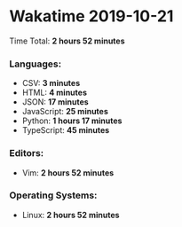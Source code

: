# Wakatime 2019-10-21

Time Total: **2 hours 52 minutes**

### Languages:
- CSV: **3 minutes** 
- HTML: **4 minutes** 
- JSON: **17 minutes** 
- JavaScript: **25 minutes** 
- Python: **1 hours 17 minutes** 
- TypeScript: **45 minutes** 

### Editors:
- Vim: **2 hours 52 minutes** 

### Operating Systems:
- Linux: **2 hours 52 minutes** 

